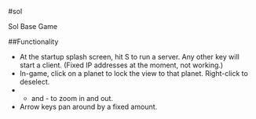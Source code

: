#sol

Sol Base Game

##Functionality

* At the startup splash screen, hit S to run a server.  Any other key will start a client. (Fixed IP addresses at the moment, not working.)
* In-game, click on a planet to lock the view to that planet.  Right-click to deselect.
* + and - to zoom in and out.
* Arrow keys pan around by a fixed amount.